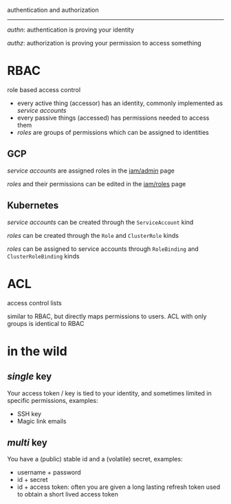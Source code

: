authentication and authorization

---

_authn_: authentication is proving your identity

_authz_: authorization is proving your permission to access something

# RBAC

role based access control

- every active thing (accessor) has an identity, commonly implemented as _service accounts_
- every passive things (accessed) has permissions needed to access them
- _roles_ are groups of permissions which can be assigned to identities

## GCP

_service accounts_ are assigned roles in the [iam/admin](https://console.cloud.google.com/iam-admin/iam) page

_roles_ and their permissions can be edited in the [iam/roles](https://console.cloud.google.com/iam-admin/roles) page

## Kubernetes

_service accounts_ can be created through the `ServiceAccount` kind

_roles_ can be created through the `Role` and `ClusterRole` kinds

_roles_ can be assigned to service accounts through `RoleBinding` and `ClusterRoleBinding` kinds

# ACL

access control lists

similar to RBAC,
but directly maps permissions to users.
ACL with only groups is identical to RBAC

# in the wild

## _single_ key

Your access token / key is tied to your identity,
and sometimes limited in specific permissions,
examples:

- SSH key
- Magic link emails

## _multi_ key

You have a (public) stable id and a (volatile) secret,
examples:

- username + password
- id + secret
- id + access token: often you are given a long lasting refresh token used to obtain a short lived access token
